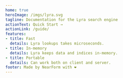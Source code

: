 ```yaml
---
home: true
heroImage: /imgs/lyra.svg
tagline: Documentation for the Lyra search engine
actionText: Quick Start →
actionLink: /guide/
features:
- title: Fast
  details: Lyra lookups takes microseconds.
- title: In-memory
  details: Lyra keeps data and indices in-memory.
- title: Portable
  details: Can work both on client and server.
footer: Made by NearForm with ❤️
---
```


